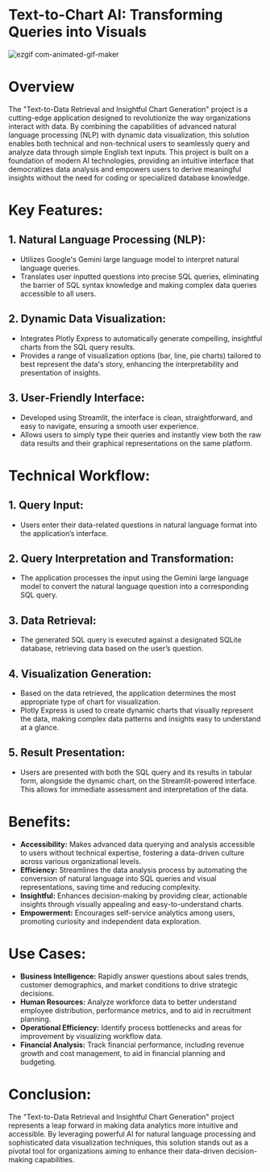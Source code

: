 # Text-to-Chart AI: Transforming Queries into Visuals

![ezgif com-animated-gif-maker](https://github.com/Abhi0323/Text-to-Data-Retrieval-and-Insightful-Chart-Generation/assets/112967999/1cc81533-a60a-4046-b107-593eec1b9450)

# Overview

The "Text-to-Data Retrieval and Insightful Chart Generation" project is a cutting-edge application designed to revolutionize the way organizations interact with data. By combining the capabilities of advanced natural language processing (NLP) with dynamic data visualization, this solution enables both technical and non-technical users to seamlessly query and analyze data through simple English text inputs. This project is built on a foundation of modern AI technologies, providing an intuitive interface that democratizes data analysis and empowers users to derive meaningful insights without the need for coding or specialized database knowledge.

# Key Features:

## 1. Natural Language Processing (NLP):

* Utilizes Google's Gemini large language model to interpret natural language queries.
* Translates user inputted questions into precise SQL queries, eliminating the barrier of SQL syntax knowledge and making complex data queries accessible to all users.
  
## 2. Dynamic Data Visualization:

* Integrates Plotly Express to automatically generate compelling, insightful charts from the SQL query results.
* Provides a range of visualization options (bar, line, pie charts) tailored to best represent the data's story, enhancing the interpretability and presentation of insights.
  
## 3. User-Friendly Interface:

* Developed using Streamlit, the interface is clean, straightforward, and easy to navigate, ensuring a smooth user experience.
* Allows users to simply type their queries and instantly view both the raw data results and their graphical representations on the same platform.

# Technical Workflow:

## 1. Query Input:

* Users enter their data-related questions in natural language format into the application’s interface.
  
## 2. Query Interpretation and Transformation:

* The application processes the input using the Gemini large language model to convert the natural language question into a corresponding SQL query.
  
## 3. Data Retrieval:

* The generated SQL query is executed against a designated SQLite database, retrieving data based on the user’s question.
  
## 4. Visualization Generation:

* Based on the data retrieved, the application determines the most appropriate type of chart for visualization.
* Plotly Express is used to create dynamic charts that visually represent the data, making complex data patterns and insights easy to understand at a glance.
  
## 5. Result Presentation:

* Users are presented with both the SQL query and its results in tabular form, alongside the dynamic chart, on the Streamlit-powered interface. This allows for immediate assessment and interpretation of the data.
  
# Benefits:

* **Accessibility:** Makes advanced data querying and analysis accessible to users without technical expertise, fostering a data-driven culture across various organizational levels.
* **Efficiency:** Streamlines the data analysis process by automating the conversion of natural language into SQL queries and visual representations, saving time and reducing complexity.
* **Insightful:** Enhances decision-making by providing clear, actionable insights through visually appealing and easy-to-understand charts.
* **Empowerment:** Encourages self-service analytics among users, promoting curiosity and independent data exploration.
  
# Use Cases:

* **Business Intelligence:** Rapidly answer questions about sales trends, customer demographics, and market conditions to drive strategic decisions.
* **Human Resources:** Analyze workforce data to better understand employee distribution, performance metrics, and to aid in recruitment planning.
* **Operational Efficiency:** Identify process bottlenecks and areas for improvement by visualizing workflow data.
* **Financial Analysis:** Track financial performance, including revenue growth and cost management, to aid in financial planning and budgeting.
  
# Conclusion:

The "Text-to-Data Retrieval and Insightful Chart Generation" project represents a leap forward in making data analytics more intuitive and accessible. By leveraging powerful AI for natural language processing and sophisticated data visualization techniques, this solution stands out as a pivotal tool for organizations aiming to enhance their data-driven decision-making capabilities.
